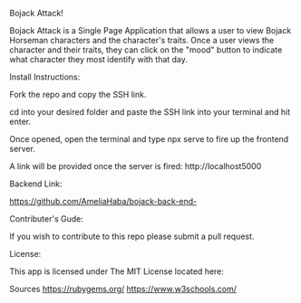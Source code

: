 Bojack Attack!

Bojack Attack is a Single Page Application that allows a user to view Bojack Horseman characters and the character's traits. Once a user views the character and their traits, they can click on the "mood" button to indicate what character they most identify with that day.

Install Instructions:

Fork the repo and copy the SSH link.

cd into your desired folder and paste the SSH link into your terminal and hit enter.

Once opened, open the terminal and type npx serve to fire up the frontend server.

A link will be provided once the server is fired: http://localhost5000

Backend Link:

https://github.com/AmeliaHaba/bojack-back-end-

Contributer's Gude:

If you wish to contribute to this repo please submit a pull request.

License:

This app is licensed under The MIT License located here: 

Sources
https://rubygems.org/
https://www.w3schools.com/

